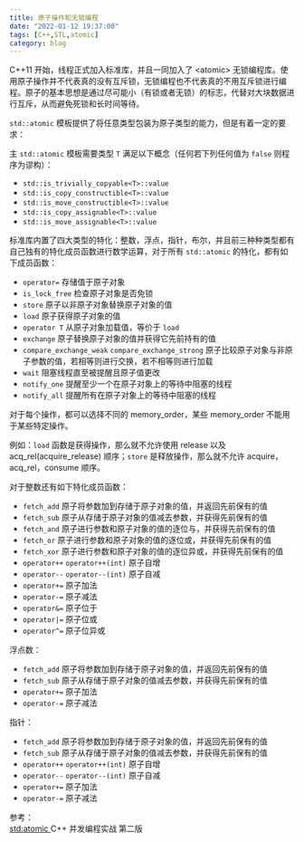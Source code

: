 ```yaml
---
title: 原子操作和无锁编程
date: "2022-01-12 19:37:00"
tags: [C++,STL,atomic]
category: blog
---
```

C++11 开始，线程正式加入标准库，并且一同加入了 \<atomic\> 无锁编程库。使用原子操作并不代表真的没有互斥锁，无锁编程也不代表真的不用互斥锁进行编程。原子的基本思想是通过尽可能小（有锁或者无锁）的标志，代替对大块数据进行互斥，从而避免死锁和长时间等待。

<!-- more -->

`std::atomic` 模板提供了将任意类型包装为原子类型的能力，但是有着一定的要求：

主 `std::atomic` 模板需要类型 `T` 满足以下概念（任何若下列任何值为 `false` 则程序为谬构）：

- `std::is_trivially_copyable<T>::value`
- `std::is_copy_constructible<T>::value`
- `std::is_move_constructible<T>::value`
- `std::is_copy_assignable<T>::value`
- `std::is_move_assignable<T>::value`

标准库内置了四大类型的特化：整数，浮点，指针，布尔，并且前三种种类型都有自己独有的特化成员函数进行数学运算，对于所有 `std::atomic` 的特化，都有如下成员函数：

- `operator=` 存储值于原子对象
- `is_lock_free` 检查原子对象是否免锁
- `store` 原子以非原子对象替换原子对象的值
- `load` 原子获得原子对象的值
- `operator T` 从原子对象加载值，等价于 `load`
- `exchange` 原子替换原子对象的值并获得它先前持有的值
- `compare_exchange_weak` `compare_exchange_strong` 原子比较原子对象与非原子参数的值，若相等则进行交换，若不相等则进行加载
- `wait` 阻塞线程直至被提醒且原子值更改
- `notify_one` 提醒至少一个在原子对象上的等待中阻塞的线程
- `notify_all` 提醒所有在原子对象上的等待中阻塞的线程

对于每个操作，都可以选择不同的 memory\_order，某些 memory\_order 不能用于某些特定操作。

例如：`load` 函数是获得操作，那么就不允许使用 release 以及 acq\_rel(acquire\_release) 顺序；`store` 是释放操作，那么就不允许 acquire，acq\_rel，consume 顺序。

对于整数还有如下特化成员函数：

- `fetch_add` 原子将参数加到存储于原子对象的值，并返回先前保有的值
- `fetch_sub` 原子从存储于原子对象的值减去参数，并获得先前保有的值
- `fetch_and` 原子进行参数和原子对象的值的逐位与，并获得先前保有的值
- `fetch_or` 原子进行参数和原子对象的值的逐位或，并获得先前保有的值
- `fetch_xor` 原子进行参数和原子对象的值的逐位异或，并获得先前保有的值
- `operator++` `operator++(int)` 原子自增
- `operator--` `operator--(int)` 原子自减
- `operator+=` 原子加法
- `operator-=` 原子减法
- `operator&=` 原子位于
- `operator|=` 原子位或
- `operator^=` 原子位异或

浮点数：

- `fetch_add` 原子将参数加到存储于原子对象的值，并返回先前保有的值
- `fetch_sub` 原子从存储于原子对象的值减去参数，并获得先前保有的值
- `operator+=` 原子加法
- `operator-=` 原子减法

指针：

- `fetch_add` 原子将参数加到存储于原子对象的值，并返回先前保有的值
- `fetch_sub` 原子从存储于原子对象的值减去参数，并获得先前保有的值
- `operator++` `operator++(int)` 原子自增
- `operator--` `operator--(int)` 原子自减
- `operator+=` 原子加法
- `operator-=` 原子减法

<div class="ref-label">参考：</div>
<div class="ref-list">
<a href="https://en.cppreference.com/w/cpp/atomic/atomic">
std:atomic
</a>
<span>
C++ 并发编程实战 第二版
</span>
</div>
